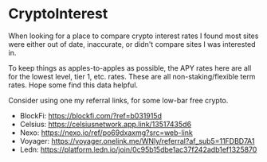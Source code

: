 # CryptoInterest

When looking for a place to compare crypto interest rates I found most sites were either out of date, inaccurate, or didn't compare sites I was interested in.

To keep things as apples-to-apples as possible, the APY rates here are all for the lowest level, tier 1, etc. rates. These are all non-staking/flexible term rates. Hope some find this data helpful.


Consider using one my referral links, for some low-bar free crypto. 
- BlockFi: https://blockfi.com/?ref=b031915d
- Celsius: https://celsiusnetwork.app.link/13517435d6
- Nexo: https://nexo.io/ref/po69dxaxmg?src=web-link
- Voyager: https://voyager.onelink.me/WNly/referral?af_sub5=11FDBD7A1
- Ledn: https://platform.ledn.io/join/0c95b15dbe1ac37f242adb1ef1325870
